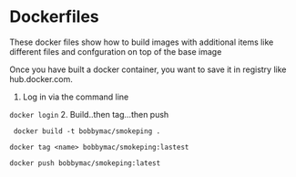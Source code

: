 # Dockerfiles

These docker files show how to build images with additional items like different files and confguration on top of the base image

Once you have built a docker container,  you want to save it in registry like hub.docker.com.

1. Log in via the command line

``` docker login ```
2. Build..then tag...then push

``` docker build -t bobbymac/smokeping .```

``` docker tag <name> bobbymac/smokeping:lastest ```

``` docker push bobbymac/smokeping:latest ```
